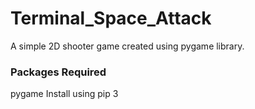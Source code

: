 # Terminal_Space_Attack
A simple 2D shooter game created using pygame library.

### Packages Required
pygame
Install using pip 3
